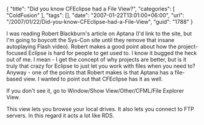 {
	"title": "Did you know CFEclipse had a File View?",
	"categories": [
		"ColdFusion"
	],
	"tags": [],
	"date": "2007-01-22T13:01:00+06:00",
	"url": "/2007/01/22/Did-you-know-CFEclipse-had-a-File-View",
	"guid": "1788"
}

I was reading Robert Blackburn's article on Aptana (I'd link to the site, but I'm going to boycott the Sys-Con site until they remove that insane autoplaying Flash video). Robert makes a good point about how the project-focused Eclipse is hard for people to get used to. I know it bugged the heck out of me. I mean - I get the concept of why projects are better, but is it truly that crazy for Eclipse to just let you work with files when you need to? Anyway - one of the points that Robert makes is that Aptana has a file-based view. I wanted to point out that CFEclipse has it as well.

If you don't see it, go to Window/Show View/Other/CFML/File Explorer View.

This view lets you browse your local drives. It also lets you connect to FTP servers. In this regard it acts a lot like RDS.
